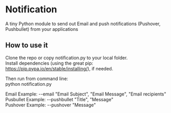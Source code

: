 # Notification
A tiny Python module to send out Email and push notifications (Pushover, Pushbullet) from your applications

## How to use it
Clone the repo or copy notification.py to your local folder.  
Install dependencies (using the great pip: https://pip.pypa.io/en/stable/installing/), if needed.

Then run from command line:  
python notification.py

Email Example:     --email "Email Subject", "Email Message", "Email recipients"  
Pusbullet Example: --pushbullet "Title", "Message"  
Pushover Example:  --pushover "Message"  
